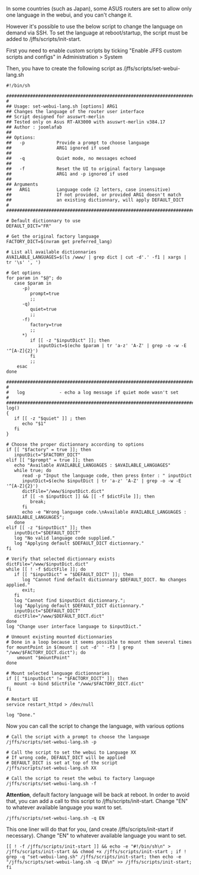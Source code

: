 In some countries (such as Japan), some ASUS routers are set to allow only one language in the webui, and you can't change it. 

However it's possible to use the below script to change the language on demand via SSH. To set the language at reboot/startup, the script must be added to /jffs/scripts/init-start.

First you need to enable custom scripts by ticking "Enable JFFS custom scripts and configs" in Administration > System

Then, you have to create the following script as /jffs/scripts/set-webui-lang.sh

```
#!/bin/sh

############################################################################
#
## Usage: set-webui-lang.sh [options] ARG1
## Changes the language of the router user interface 
## Script designed for asuswrt-merlin 
## Tested only on Asus RT-AX3000 with asuswrt-merlin v384.17
## Author : joomlafab
## 
## Options:
##   -p            Provide a prompt to choose language
##                 ARG1 ignored if used
##
##   -q            Quiet mode, no messages echoed
##
##   -f            Reset the UI to original factory language
##                 ARG1 and -p ignored if used
##
## Arguments
##   ARG1          Language code (2 letters, case insensitive)
##                 If not provided, or provided ARG1 doesn't match
##                 an existing dictionnary, will apply DEFAULT_DICT
#
############################################################################

# Default dictionnary to use 
DEFAULT_DICT="FR"

# Get the original factory language
FACTORY_DICT=$(nvram get preferred_lang)

# List all available dictionnaries
AVAILABLE_LANGUAGES=$(ls /www/ | grep dict | cut -d'.' -f1 | xargs | tr '\s' ', ')

# Get options
for param in "$@"; do 
   case $param in
      -p)
         prompt=true
         ;;
      -q)
	     quiet=true
		 ;;
      -f)
         factory=true
         ;;
      *)
		 if [[ -z "$inputDict" ]]; then
		    inputDict=$(echo $param | tr 'a-z' 'A-Z' | grep -o -w -E '^[A-Z]{2}')
         fi
		 ;;
	esac	 
done

############################################################################
#
#   log             - echo a log message if quiet mode wasn't set
#
############################################################################
log()
{
   if [[ -z "$quiet" ]] ; then
      echo "$1"
   fi
}

# Choose the proper dictionnary according to options
if [[ "$factory" = true ]]; then
   inputDict="$FACTORY_DICT"
elif [[ "$prompt" = true ]]; then
   echo "Available AVAILABLE_LANGUAGES : $AVAILABLE_LANGUAGES"
   while true; do
      read -p "Input the language code, then press Enter : " inputDict
      inputDict=$(echo $inputDict | tr 'a-z' 'A-Z' | grep -o -w -E '^[A-Z]{2}')
      dictFile="/www/$inputDict.dict"
      if [[ -n $inputDict ]] && [[ -f $dictFile ]]; then
         break;
      fi
      echo -e "Wrong language code.\nAvailable AVAILABLE_LANGUAGES : $AVAILABLE_LANGUAGES";
   done
elif [[ -z "$inputDict" ]]; then
   inputDict="$DEFAULT_DICT"
   log "No valid language code supplied."
   log "Applying default $DEFAULT_DICT dictionnary."
fi

# Verify that selected dictionnary exists
dictFile="/www/$inputDict.dict"
while [[ ! -f $dictFile ]]; do
   if [[ "$inputDict" = "$DEFAULT_DICT" ]]; then
      log "Cannot find default dictionnary $DEFAULT_DICT. No changes applied."
	  exit;
   fi
   log "Cannot find $inputDict dictionnary.";
   log "Applying default $DEFAULT_DICT dictionnary."
   inputDict="$DEFAULT_DICT"
   dictFile="/www/$DEFAULT_DICT.dict"
done
log "Change user interface language to $inputDict."

# Unmount existing mounted dictionnaries
# Done in a loop because it seems possible to mount them several times
for mountPoint in $(mount | cut -d' ' -f3 | grep "/www/$FACTORY_DICT.dict"); do
	umount "$mountPoint"
done

# Mount selected language dictionnaries
if [[ "$inputDict" != "$FACTORY_DICT" ]]; then
   mount -o bind $dictFile "/www/$FACTORY_DICT.dict"
fi

# Restart UI
service restart_httpd > /dev/null

log "Done."
```

Now you can call the script to change the language, with various options

```
# Call the script with a prompt to choose the language
/jffs/scripts/set-webui-lang.sh -p
```

```
# Call the script to set the webui to Language XX
# If wrong code, DEFAULT_DICT will be applied
# DEFAULT_DICT is set at top of the script
/jffs/scripts/set-webui-lang.sh XX
```

```
# Call the script to reset the webui to factory language
/jffs/scripts/set-webui-lang.sh -f
```

**Attention**, default factory language will be back at reboot. In order to avoid that, you can add a call to this script to /jffs/scripts/init-start. Change "EN" to whatever available language you want to set.

```
/jffs/scripts/set-webui-lang.sh -q EN
```

This one liner will do that for you, (and create /jffs/scripts/init-start if necessary). Change "EN" to whatever available language you want to set.

`[[ ! -f /jffs/scripts/init-start ]] && echo -e "#!/bin/sh\n" > /jffs/scripts/init-start && chmod +x /jffs/scripts/init-start ; if ! grep -q "set-webui-lang.sh" /jffs/scripts/init-start; then echo -e "/jffs/scripts/set-webui-lang.sh -q EN\n" >> /jffs/scripts/init-start; fi`